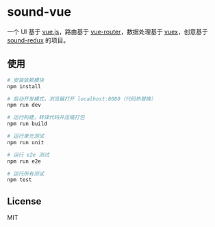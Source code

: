 # sound-vue

一个 UI 基于 [vue.js](https://github.com/vuejs/vue)，路由基于 [vue-router](https://github.com/vuejs/vue-router)，数据处理基于 [vuex](https://github.com/vuejs/vuex)，创意基于 [sound-redux](https://github.com/andrewngu/sound-redux) 的项目。

## 使用

``` bash
# 安装依赖模块
npm install

# 启动开发模式，浏览器打开 localhost:8080（代码热替换）
npm run dev

# 运行构建，转译代码并压缩打包
npm run build

# 运行单元测试
npm run unit

# 运行 e2e 测试
npm run e2e

# 运行所有测试
npm test
```

## License

MIT
